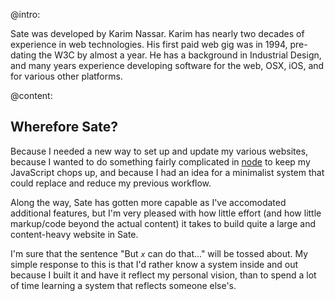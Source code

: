 
@intro: 

Sate was developed by Karim Nassar. Karim has nearly two decades of experience in web technologies. His first paid web gig was in 1994, pre-dating the W3C by almost a year. He has a background in Industrial Design, and many years experience developing software for the web, OSX, iOS, and for various other platforms.

@content:

## Wherefore Sate?

Because I needed a new way to set up and update my various websites, because I wanted to do something fairly complicated in [node](nodejs.org) to keep my JavaScript chops up, and because I had an idea for a minimalist system that could replace and reduce my previous workflow.

Along the way, Sate has gotten more capable as I've accomodated additional features, but I'm very pleased with how little effort (and how little markup/code beyond the actual content) it takes to build quite a large and content-heavy website in Sate.

I'm sure that the sentence "But *`x`* can do that..." will be tossed about. My simple response to this is that I'd rather know a system inside and out because I built it and have it reflect my personal vision, than to spend a lot of time learning a system that reflects someone else's.


